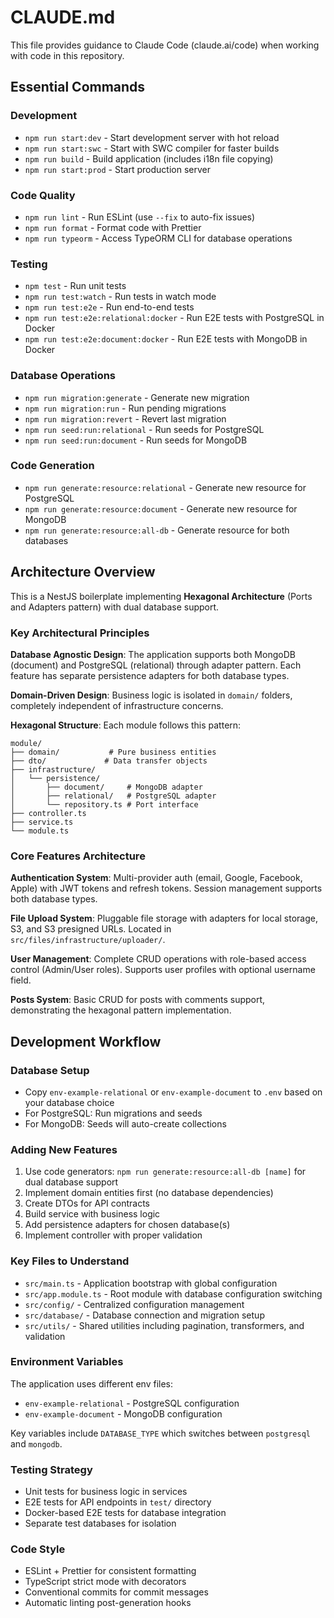 # CLAUDE.md

This file provides guidance to Claude Code (claude.ai/code) when working with code in this repository.

## Essential Commands

### Development
- `npm run start:dev` - Start development server with hot reload
- `npm run start:swc` - Start with SWC compiler for faster builds
- `npm run build` - Build application (includes i18n file copying)
- `npm run start:prod` - Start production server

### Code Quality
- `npm run lint` - Run ESLint (use `--fix` to auto-fix issues)
- `npm run format` - Format code with Prettier
- `npm run typeorm` - Access TypeORM CLI for database operations

### Testing
- `npm test` - Run unit tests
- `npm run test:watch` - Run tests in watch mode
- `npm run test:e2e` - Run end-to-end tests
- `npm run test:e2e:relational:docker` - Run E2E tests with PostgreSQL in Docker
- `npm run test:e2e:document:docker` - Run E2E tests with MongoDB in Docker

### Database Operations
- `npm run migration:generate` - Generate new migration
- `npm run migration:run` - Run pending migrations
- `npm run migration:revert` - Revert last migration
- `npm run seed:run:relational` - Run seeds for PostgreSQL
- `npm run seed:run:document` - Run seeds for MongoDB

### Code Generation
- `npm run generate:resource:relational` - Generate new resource for PostgreSQL
- `npm run generate:resource:document` - Generate new resource for MongoDB
- `npm run generate:resource:all-db` - Generate resource for both databases

## Architecture Overview

This is a NestJS boilerplate implementing **Hexagonal Architecture** (Ports and Adapters pattern) with dual database support.

### Key Architectural Principles

**Database Agnostic Design**: The application supports both MongoDB (document) and PostgreSQL (relational) through adapter pattern. Each feature has separate persistence adapters for both database types.

**Domain-Driven Design**: Business logic is isolated in `domain/` folders, completely independent of infrastructure concerns.

**Hexagonal Structure**: Each module follows this pattern:
```
module/
├── domain/           # Pure business entities
├── dto/             # Data transfer objects
├── infrastructure/
│   └── persistence/
│       ├── document/     # MongoDB adapter
│       ├── relational/   # PostgreSQL adapter
│       └── repository.ts # Port interface
├── controller.ts
├── service.ts
└── module.ts
```

### Core Features Architecture

**Authentication System**: Multi-provider auth (email, Google, Facebook, Apple) with JWT tokens and refresh tokens. Session management supports both database types.

**File Upload System**: Pluggable file storage with adapters for local storage, S3, and S3 presigned URLs. Located in `src/files/infrastructure/uploader/`.

**User Management**: Complete CRUD operations with role-based access control (Admin/User roles). Supports user profiles with optional username field.

**Posts System**: Basic CRUD for posts with comments support, demonstrating the hexagonal pattern implementation.

## Development Workflow

### Database Setup
- Copy `env-example-relational` or `env-example-document` to `.env` based on your database choice
- For PostgreSQL: Run migrations and seeds
- For MongoDB: Seeds will auto-create collections

### Adding New Features
1. Use code generators: `npm run generate:resource:all-db [name]` for dual database support
2. Implement domain entities first (no database dependencies)
3. Create DTOs for API contracts
4. Build service with business logic
5. Add persistence adapters for chosen database(s)
6. Implement controller with proper validation

### Key Files to Understand
- `src/main.ts` - Application bootstrap with global configuration
- `src/app.module.ts` - Root module with database configuration switching
- `src/config/` - Centralized configuration management
- `src/database/` - Database connection and migration setup
- `src/utils/` - Shared utilities including pagination, transformers, and validation

### Environment Variables
The application uses different env files:
- `env-example-relational` - PostgreSQL configuration
- `env-example-document` - MongoDB configuration

Key variables include `DATABASE_TYPE` which switches between `postgresql` and `mongodb`.

### Testing Strategy
- Unit tests for business logic in services
- E2E tests for API endpoints in `test/` directory
- Docker-based E2E tests for database integration
- Separate test databases for isolation

### Code Style
- ESLint + Prettier for consistent formatting
- TypeScript strict mode with decorators
- Conventional commits for commit messages
- Automatic linting post-generation hooks